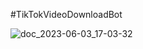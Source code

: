 #TikTokVideoDownloadBot


![doc_2023-06-03_17-03-32](https://github.com/MrR00tsuz/TikTokVideoBot/assets/93054788/8795fdd7-f50a-40ec-81d5-56257c7b5c17)




